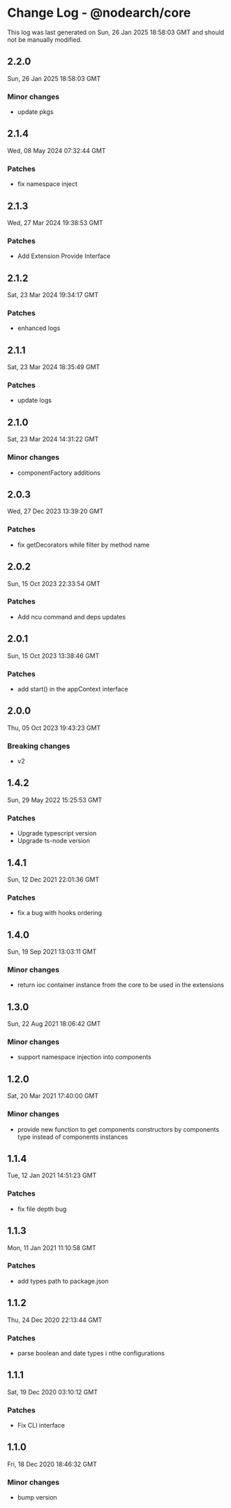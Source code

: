 # Change Log - @nodearch/core

This log was last generated on Sun, 26 Jan 2025 18:58:03 GMT and should not be manually modified.

## 2.2.0
Sun, 26 Jan 2025 18:58:03 GMT

### Minor changes

- update pkgs

## 2.1.4
Wed, 08 May 2024 07:32:44 GMT

### Patches

- fix namespace inject

## 2.1.3
Wed, 27 Mar 2024 19:38:53 GMT

### Patches

- Add Extension Provide Interface

## 2.1.2
Sat, 23 Mar 2024 19:34:17 GMT

### Patches

- enhanced logs

## 2.1.1
Sat, 23 Mar 2024 18:35:49 GMT

### Patches

- update logs

## 2.1.0
Sat, 23 Mar 2024 14:31:22 GMT

### Minor changes

- componentFactory additions

## 2.0.3
Wed, 27 Dec 2023 13:39:20 GMT

### Patches

- fix getDecorators while filter by method name

## 2.0.2
Sun, 15 Oct 2023 22:33:54 GMT

### Patches

- Add ncu command and deps updates

## 2.0.1
Sun, 15 Oct 2023 13:38:46 GMT

### Patches

- add start() in the appContext interface

## 2.0.0
Thu, 05 Oct 2023 19:43:23 GMT

### Breaking changes

- v2

## 1.4.2
Sun, 29 May 2022 15:25:53 GMT

### Patches

- Upgrade typescript version
- Upgrade ts-node version

## 1.4.1
Sun, 12 Dec 2021 22:01:36 GMT

### Patches

- fix a bug with hooks ordering

## 1.4.0
Sun, 19 Sep 2021 13:03:11 GMT

### Minor changes

- return ioc container instance from the core to be used in the extensions

## 1.3.0
Sun, 22 Aug 2021 18:06:42 GMT

### Minor changes

- support namespace injection into components

## 1.2.0
Sat, 20 Mar 2021 17:40:00 GMT

### Minor changes

- provide new function to get components constructors by components type instead of components instances

## 1.1.4
Tue, 12 Jan 2021 14:51:23 GMT

### Patches

- fix file depth bug

## 1.1.3
Mon, 11 Jan 2021 11:10:58 GMT

### Patches

- add types path to package.json

## 1.1.2
Thu, 24 Dec 2020 22:13:44 GMT

### Patches

- parse boolean and date types i nthe configurations

## 1.1.1
Sat, 19 Dec 2020 03:10:12 GMT

### Patches

- Fix CLI interface

## 1.1.0
Fri, 18 Dec 2020 18:46:32 GMT

### Minor changes

- bump version

